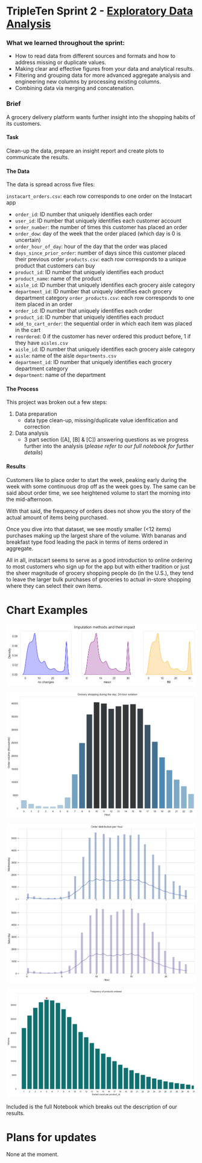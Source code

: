 # TripleTen Sprint 2 - [Exploratory Data Analysis](Exploratory%20Data%20Analysis%20v2.ipynb)

### What we learned throughout the sprint:

- How to read data from different sources and formats and how to address missing or duplicate values.
- Making clear and effective figures from your data and analytical results.
- Filtering and grouping data for more advanced aggregate analysis and engineering new columns by processing existing columns.
- Combining data via merging and concatenation.

### Brief

A grocery delivery platform wants further insight into the shopping habits of its customers.

#### Task

Clean-up the data, prepare an insight report and create plots to communicate the results.

#### The Data

The data is spread across five files:

`instacart_orders.csv`: each row corresponds to one order on the Instacart app
- `order_id`: ID number that uniquely identifies each order
- `user_id`: ID number that uniquely identifies each customer account
- `order_number`: the number of times this customer has placed an order
- `order_dow`: day of the week that the order placed (which day is 0 is uncertain)
- `order_hour_of_day`: hour of the day that the order was placed
- `days_since_prior_order`: number of days since this customer placed their previous order
`products.csv`: each row corresponds to a unique product that customers can buy
- `product_id`: ID number that uniquely identifies each product
- `product_name`: name of the product
- `aisle_id`: ID number that uniquely identifies each grocery aisle category
- `department_id`: ID number that uniquely identifies each grocery department category
`order_products.csv`: each row corresponds to one item placed in an order
- `order_id`: ID number that uniquely identifies each order
- `product_id`: ID number that uniquely identifies each product
- `add_to_cart_order`: the sequential order in which each item was placed in the cart
- `reordered`: 0 if the customer has never ordered this product before, 1 if they have
`aisles.csv`
- `aisle_id`: ID number that uniquely identifies each grocery aisle category
- `aisle`: name of the aisle
`departments.csv`
- `department_id`: ID number that uniquely identifies each grocery department category
- `department`: name of the department

#### The Process

This project was broken out a few steps:

1) Data preparation
    - data type clean-up, missing/duplicate value idenfitication and correction
2) Data analysis
    - 3 part section ([A], [B] & [C]) answering questions as we progress further into the analysis (*please refer to our full notebook for further details*)

#### Results

Customers like to place order to start the week, peaking early during the week with some continuous drop off as the week goes by. The same can be said about order time, we see heightened volume to start the morning into the mid-afternoon. 

With that said, the frequency of orders does not show you the story of the actual amount of items being purchased.

Once you dive into that dataset, we see mostly smaller (<12 items) purchases making up the largest share of the volume. With bananas and breakfast type food leading the pack in terms of items ordered in aggregate.

All in all, instacart seems to serve as a good introduction to online ordering to most customers who sign up for the app but with either tradition or just the sheer magnitude of grocery shopping people do (in the U.S.), they tend to leave the larger bulk purchases of groceries to actual in-store shopping where they can select their own items.

# Chart Examples

![Alt text](images/output.png)

![Alt text](images/output1.png)

![Alt text](images/output2.png)

![Alt text](images/output3.png)

Included is the full Notebook which breaks out the description of our results.

# Plans for updates

None at the moment.
    
